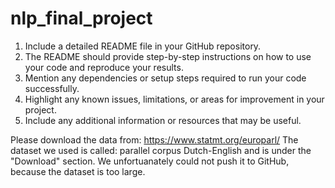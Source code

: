 # nlp_final_project

1. Include a detailed README file in your GitHub repository.
2. The README should provide step-by-step instructions on how to use
your code and reproduce your results.
3. Mention any dependencies or setup steps required to run your code
successfully.
4. Highlight any known issues, limitations, or areas for improvement in
your project.
5. Include any additional information or resources that may be useful.


Please download the data from: https://www.statmt.org/europarl/
The dataset we used is called: parallel corpus Dutch-English and is under the "Download" section.
We unfortuanately could not push it to GitHub, because the dataset is too large.